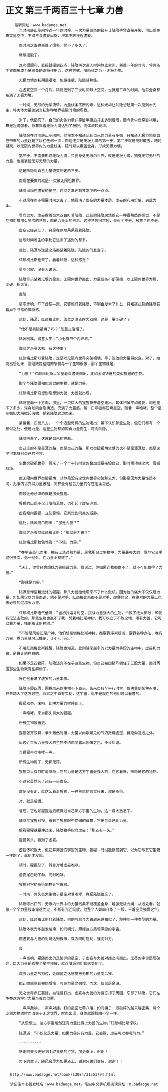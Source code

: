 # 正文 第三千两百三十七章 力兽
        最新网址：www.badaoge.net
          当时间静止空间将近一年的时候，一次力量线条的错开让陆隐手臂直接开裂，他出现在真实星空中，不得不与虚妄周旋，根本不敢接近虚妄。
      
          而时间之毒也耗费了很多，撑不了多久了。
      
          继续摇骰子。
      
          这次很顺利，直接就摇到四点，陆隐再次进入时间静止空间，耗费一年的时间，将两条手臂都形成力量线条的奇特作用力，这种方式，陆隐称之为--无极力境。
      
          无极力境的初期很艰难，但越往后，陆隐越熟练。
      
          在虚妄空间一个月后，陆隐摇到了三次时间静止空间，也就是三年的时间，他将全身都布满了无极力境。
      
          一时间，无尽的光华流转，力量线条不断闪烁，这种光华让陆隐想起第一次见到木先生，将肉体力量达到当初那种境界极限时候的场景。
      
          对了，他都忘了，自己的肉体力量在突破半祖后并未达到极限，而今凭尘世突破祖境，算是祖境强者，总算靠着无极力境达到了极限，肉体流转光华。
      
          陆隐站在时间静止空间内，他根本不知道此刻自己的力量有多强，只知道无极力境给自己带来的力量超越了以往任何一次，而这还只是无极力境的第一步，第二步就是随时散去，随时凝聚，以无限内世界内的力量线条，随时可以覆盖全身，形成无极力境。
      
          第三步，不需要形成无极力境，只要身处无限内世界，就是无极力境，拥有无穷无尽的力量，也能掌控无穷无尽的力量。
      
          这是陆隐对自己力量蜕变制定的三步。
      
          而现在要做的就是--突破无限祖世界。
      
          陆隐出现在虚妄的星空，时间之毒还剩非常少的一点点。
      
          不过现在也不需要时间之毒了，他看清了虚妄的力量本质，虚妄的利用价值，到此为止。
      
          看向远方，虚妄瞪着巨大双目盯着陆隐，此刻的陆隐居然给它一种很熟悉的感觉，不是互相对撞那么多次的熟悉，而是力量上的熟悉，这种熟悉很古怪，亲近？不是，敌意？也不是。
      
          虚妄已经迷茫了，只是在原地呆呆看着陆隐。
      
          这段时间发生的事比它这辈子遇到的都多。
      
          远处，陆源与珈蓝之洛都望着陆隐，陆隐的气息变了。
      
          红颜梅比斯也来了，看着陆隐，这种感觉？
      
          星空沉寂，没有人说话。
      
          陆隐仰头望着无垠的星空，无限内世界而出，力量线条不断碰撞，以无限内世界为引，突破，祖世界。
      
          轰隆
      
          星空炸响，吓了虚妄一跳，它警惕盯着陆隐，不明白发生了什么，只知道此刻的陆隐有着异乎寻常的威胁感。
      
          远处，陆源，红颜梅比斯，珈蓝之洛皆瞪大双眼，这是，要突破了？
      
          “他不是突破祖境了吗？”珈蓝之洛懵了。
      
          陆源咧嘴，得意大笑：“小七有四个内世界。”
      
          珈蓝之洛张大嘴，有这种事？
      
          红颜梅比斯盯着陆隐，这是以无限内世界突破祖境，等于说他的力量将蜕变，对了，她陡然想起来，刚刚陆隐给她的感觉与一个生物很像，那个生物就是。
      
          “力兽？”红颜梅比斯呆呆望着自虚无而出，犹如金刚铸造的类似猩猩的生物。
      
          那个与陆隐很相似感觉的生物，就是力兽。
      
          红颜梅比斯没想到刚想到力兽，力兽就出现。
      
          陆隐望向一个方向，那里，一只巨大的猩猩撕开虚空走出，其体积虽不如虚妄，却也差不了多少，浑身如同金刚铸造，充满了力量感，每一口呼吸都压垮星空，随着一声咆哮，整个星空都如大海掀起海啸，朝着陆隐这边而来。
      
          紧接着，四面八方，一个个造型奇异的生物走出，虽不认识那些生物，但它们都有一个相似之处，便是力量，这些生物都如同自力量而生，盯向陆隐。
      
          陆隐明白了，这就是自己的灾劫。
      
          自己走的不是星源的路，而是自己的路，所以突破祖境承受的也不是星源源劫，而是这宇宙本身对自己的不容。
      
          尘世突破祖世界，引来了一个个平行时空的叠加想要摧毁自己，那时候动静之大，震撼战场。
      
          而无限内世界突破祖境，动静虽没有尘世内世界突破那么大，但那是因为力量性质不同，无限内世界以力量破祖，同样会有蕴含力量的存在阻止自己。
      
          而最让他忌惮的就是那头猩猩。
      
          猩猩的出现不仅让陆隐忌惮，也引起了虚妄注意。
      
          虚妄瞪向猩猩，立刻警惕，它察觉到同类的威胁。
      
          远处，陆源脱口而出：“那是力兽？”
      
          珈蓝之洛看向红颜梅比斯：“那就是力兽？”
      
          红颜梅比斯脸色难看：“不错，力兽。”
      
          “夺宇宙造化而生，拥有无法对抗力量，是我所见过生物中，力量最强大的，我与它交手过很多次，无一例外，在力量上都败了。”
      
          “沃土，你曾经也想找力兽挑战力量，我说过，你如果连我都赢不了，就不可能赢得了力兽。”
      
          “那就是力兽。”
      
          陆源忌惮望着远处的猩猩，那头力兽给他带来不了什么危机，因为他的强大不仅仅是力量，但如果仅以力量而论，他不是对手，红颜梅比斯都不是对手，即便师父，在绝对的力量上也未必胜的过那头力兽。
      
          红颜梅比斯语气低沉：“当初我遍寻时空，挑战力量强大的生物，击败了绝大部分，即便有无法击败的，那些生物也赢不了我，凭着梅比斯神树，我可以立于不败之地，唯有力兽，它可以靠力量，推倒梅比斯神树。”
      
          “不管是风伯还是尸神，他们想推倒梅比斯神树，都要靠序列规则，要靠各种办法，唯有力兽，靠力量就可以推倒，让小七当心。”
      
          不用红颜梅比斯提醒，陆隐也知道，此刻越来越多的以力量为手段的生物中，虚妄和力兽，是最让他在意的。
      
          如果不是四锁阵，陆隐还真不在乎这些生物，但自己被四锁阵锁住了三股力量，面对周围那些生物就有些麻烦了。
      
          好在他看清了虚妄的力量本质。
      
          陆隐环顾四周，围拢而来的生物不下百头，皆来自各个平行时空，仿佛受到某种召唤，齐齐踏入了这方时空，冥冥之中自有灾劫，这宇宙，远不是现在的他们可以看懂的。
      
          握紧双拳，来吧，比拼力量的时候到了。
      
          一声咆哮，来自那头巨大的猩猩。
      
          所有生物皆看去。
      
          猩猩张开双臂，拳头轰然对撞，力量以肉眼可见的气浪掀翻虚空，蔓延向遥远之外。
      
          周边近百头力量强大的生物不约而同露出恐惧之色，步步后退。
      
          当猩猩再次咆哮一声。
      
          所有生物跑了，无影无踪。
      
          猩猩巨大双目盯着陆隐，它的力量是这方宇宙最强大的，在它看来，陆隐是它的猎物。
      
          不过它显然忘了还有一头虚妄。
      
          虚妄没有走，就这么看着猩猩，一种熟悉的感觉传来，那是威慑。
      
          对，就是威慑。
      
          曾经，它也如猩猩这般威慑过自己那方宇宙的生物，这一幕太熟悉了。
      
          陆隐与猩猩对视，看到了猩猩眼中磅礴的战意，它要与自己比力量。
      
          眼看猩猩就要冲过来，陆隐抬手指向虚妄：“那还有一头。”
      
          猩猩转头，看到了虚妄。
      
          虚妄体积很大，但它并非这方宇宙的生物，猩猩一时没能察觉到它，以为它与其它生物一样跑了，此刻才发现。
      
          顿时，猩猩怒了，转身对着虚妄咆哮。
      
          虚妄尾巴动了动，同时咆哮。
      
          猩猩对它的威慑同样让它震怒。
      
          一时间，两头巨大生物于星空对着咆哮，竟把陆隐给忘了。
      
          陆隐呼出口气，无限内世界中的力量线条不断覆盖全身，增强无极力境，从远处看，就像一个个力量线条穿透而过，不断有光芒绽放，他整个人如同升华了一般，带着空灵强悍之气。
      
          远处，红颜梅比斯盯着陆隐，他的气息与力兽越来越相似了，那种同一种类型的力量。
      
          陆隐体表光华越发璀璨，如同明灯，照耀这方黑暗深邃的宇宙。
      
          而虚妄与力兽的对峙达到极限，双方同时启动，撞向对方。
      
          轰
      
          一声巨响，紧随而出的是破碎的星空，于虚妄与力兽对撞之间而出，无尽的宇宙层层破碎，巨大力量朝着整个星空释放，就连陆源他们都感受到了。
      
          那股力量之气掠过，让珈蓝之洛感觉被无形的力量向后推。
      
          能让她感觉到被向后推，可见力量之强悍，而这，仅仅是余波。
      
          无之世界疯狂蔓延，被轻易打出，虚妄与力兽的对拼忘却了周围，忘却了陆隐，它们在争夺这方宇宙力量至尊的位置。
      
          一声声轰响，一声声对撞，打的星空七零八落，如同镜子一般破碎的越来越密集，两个庞然大物也时而消失于无之世界，时而出现，身体就跟残缺不全一样。
      
          “从没想过，这方宇宙居然还有力量比得上力兽的生物。”红颜梅比斯惊叹。
      
          陆源道：“不仅仅是力量，如果力兽只有力量，它会败，虚妄可以吞噬气力。”
      
          ----------
      
          感谢明天会更好19147兄弟的打赏，加更奉上，谢谢！！
      
          欠下的章节，随风会尽力加更还上，谢谢兄弟们支持，谢谢！！
      
      
      http://www.badaoge.net/book/13084/31551794.html
      
      请记住本书首发域名：www.badaoge.net。笔尖中文手机版阅读网址：m.badaoge.net